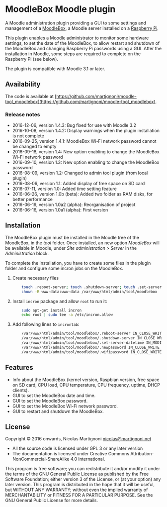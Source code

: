 # MoodleBox Moodle plugin

A Moodle administration plugin providing a GUI to some settings and management of a [MoodleBox](https://moodlebox.net/), a Moodle server installed on a [Raspberry Pi](http://www.raspberrypi.org/).

This plugin enables a Moodle administrator to monitor some hardware settings, to set the date of the MoodleBox, to allow restart and shutdown of the MoodleBox and changing Raspberry Pi passwords using a GUI. After the installation in Moodle, some steps are required to complete on the Raspberry Pi (see below).

The plugin is compatible with Moodle 3.1 or later.

## Availability

The code is available at [https://github.com/martignoni/moodle-tool_moodlebox](https://github.com/martignoni/moodle-tool_moodlebox).

### Release notes

* 2016-12-06, version 1.4.3: Bug fixed for use with Moodle 3.2
* 2016-10-08, version 1.4.2: Display warnings when the plugin installation is not complete
* 2016-09-25, version 1.4.1: MoodleBox Wi-Fi network password cannot be changed to empty
* 2016-09-18, version 1.4: New option enabling to change the MoodleBox Wi-Fi network password
* 2016-09-10, version 1.3: New option enabling to change the MoodleBox password
* 2016-08-09, version 1.2: Changed to admin tool plugin (from local plugin)
* 2016-08-06, version 1.1: Added display of free space on SD card
* 2016-07-11, version 1.0: Added time setting feature
* 2016-06-26, version 1.0b (beta): Added two folder as RAM disks, for better performance
* 2016-06-19, version 1.0a2 (alpha): Reorganisation of project
* 2016-06-16, version 1.0a1 (alpha): First version

## Installation

The MoodleBox plugin must be installed in the Moodle tree of the MoodleBox, in the _tool_ folder. Once installed, an new option _MoodleBox_ will be available in Moodle, under _Site administration > Server_ in the _Administration_ block.

To complete the installation, you have to create some files in the plugin folder and configure some incron jobs on the MoodleBox.

1. Create necessary files
    ```bash
        touch .reboot-server; touch .shutdown-server; touch .set-server-datetime; touch .newpassword; touch .wifipassword
        chown -R www-data:www-data /var/www/html/admin/tool/moodlebox
    ```

1. Install `incron` package and allow `root` to run it:
    ```bash
        sudo apt-get install incron
        echo root | sudo tee -a /etc/incron.allow
    ```

1. Add following lines to `incrontab`:
    ```bash
        /var/www/html/admin/tool/moodlebox/.reboot-server IN_CLOSE_WRITE /sbin/shutdown -r now
        /var/www/html/admin/tool/moodlebox/.shutdown-server IN_CLOSE_WRITE /sbin/shutdown -h now
        /var/www/html/admin/tool/moodlebox/.set-server-datetime IN_MODIFY /bin/bash /var/www/html/admin/tool/moodlebox/.set-server-datetime
        /var/www/html/admin/tool/moodlebox/.newpassword IN_CLOSE_WRITE /bin/bash /var/www/html/admin/tool/moodlebox/bin/changepassword.sh
        /var/www/html/admin/tool/moodlebox/.wifipassword IN_CLOSE_WRITE /bin/bash /var/www/html/admin/tool/moodlebox/bin/setwifipassword.sh
    ```

## Features

* Info about the MoodleBox (kernel version, Raspbian version, free space on SD card, CPU load, CPU temperature, CPU frequency, uptime, DHCP clients).
* GUI to set the MoodleBox date and time.
* GUI to set the MoodleBox password.
* GUI to set the MoodleBox Wi-Fi network password.
* GUI to restart and shutdown the MoodleBox.

## License

Copyright © 2016 onwards, Nicolas Martignoni <nicolas@martignoni.net>

* All the source code is licensed under GPL 3 or any later version
* The documentation is licensed under Creative Commons Attribution-NonCommercial-ShareAlike 4.0 International.

This program is free software; you can redistribute it and/or modify it under the terms of the GNU General Public License as published by the Free Software Foundation; either version 3 of the License, or (at your option) any later version. This program is distributed in the hope that it will be useful, but WITHOUT ANY WARRANTY; without even the implied warranty of MERCHANTABILITY or FITNESS FOR A PARTICULAR PURPOSE. See the GNU General Public License for more details.


